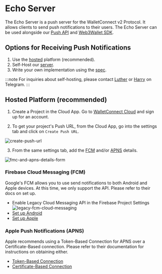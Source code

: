 # Echo Server

The Echo Server is a push server for the WalletConnect v2 Protocol. It allows clients to send push notifications to their users. The Echo Server can be used alongside our [Push API](../api/push.md) and [Web3Wallet SDK](../web/about-web3wallet.mdx).

## Options for Receiving Push Notifications

1. Use the [hosted](#hosted-platform-recommended) platform (recommended).
2. Self-Host our [server](https://github.com/WalletConnect/echo-server).
3. Write your own implementation using the [spec](../specs/servers/echo/spec.md).

:::note
For inquiries about self-hosting, please contact [Luther](https://t.me/lutherwc) or [Harry](https://t.me/theharryet) on Telegram.
:::

## Hosted Platform (recommended)

1. Create a Project in the Cloud App. Go to [WalletConnect Cloud](https://cloud.walletconnect.com/) and sign up for an account.

2. To get your project's Push URL, from the Cloud App, go into the settings tab and click on `Create Push URL`.

![create-push-url](/assets/create-push-url.png)

3. From the same settings tab, add the [FCM](#firebase-cloud-messaging-fcm) and/or [APNS](#apple-push-notifications-apns) details.

![fmc-and-apns-details-form](/assets/apns-fmc-details.png)

### Firebase Cloud Messaging (FCM)

Google's FCM allows you to use send notifications to both Android and Apple devices. At this time, we only support the API. Please refer to their docs on set up.

- Enable Legacy Cloud Messaging API in the Firebase Project Settings
  ![legacy-fcm-cloud-messaging](/assets/legacy-fcm-cloud-messaging-api.png)
- [Set up Android](https://firebase.google.com/docs/cloud-messaging/android/client)
- [Set up Apple](https://firebase.google.com/docs/cloud-messaging/ios/client)

### Apple Push Notifications (APNS)

Apple recommends using a Token-Based Connection for APNS over a Certificate-Based connection. Please refer to their documentation for instructions on obtaining either.

- [Token-Based Connection](https://developer.apple.com/documentation/usernotifications/setting_up_a_remote_notification_server/establishing_a_token-based_connection_to_apns)
- [Certificate-Based Connection](https://developer.apple.com/documentation/usernotifications/setting_up_a_remote_notification_server/establishing_a_certificate-based_connection_to_apns)
